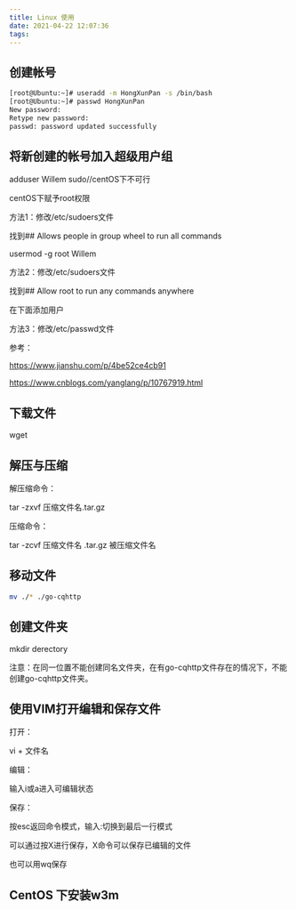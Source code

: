 ```yaml
---
title: Linux 使用
date: 2021-04-22 12:07:36
tags:
---
```

## 创建帐号

```bash
[root@Ubuntu:~]# useradd -m HongXunPan -s /bin/bash
[root@Ubuntu:~]# passwd HongXunPan
New password:
Retype new password:
passwd: password updated successfully
```

## 将新创建的帐号加入超级用户组

adduser Willem sudo//centOS下不可行

centOS下赋予root权限

方法1：修改/etc/sudoers文件

找到\#\# Allows people in group wheel to run all commands

usermod -g root Willem

方法2：修改/etc/sudoers文件

找到\#\# Allow root to run any commands anywhere

在下面添加用户

方法3：修改/etc/passwd文件

参考：

https://www.jianshu.com/p/4be52ce4cb91

https://www.cnblogs.com/yanglang/p/10767919.html

## 下载文件

wget

## 解压与压缩

解压缩命令：

tar -zxvf 压缩文件名.tar.gz

压缩命令：

tar -zcvf 压缩文件名 .tar.gz 被压缩文件名

## 移动文件

```bash
mv ./* ./go-cqhttp
```

## 创建文件夹

mkdir derectory

注意：在同一位置不能创建同名文件夹，在有go-cqhttp文件存在的情况下，不能创建go-cqhttp文件夹。

## 使用VIM打开编辑和保存文件

打开：

vi + 文件名

编辑：

输入i或a进入可编辑状态

保存：

按esc返回命令模式，输入:切换到最后一行模式

可以通过按X进行保存，X命令可以保存已编辑的文件

也可以用wq保存

## CentOS 下安装w3m

